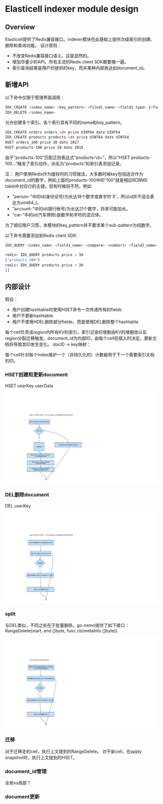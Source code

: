 # Elasticell indexer module design

## Overview

Elasticell提供了Redis兼容接口。indexer模块在此基础上提供次级索引的创建、删除和查询功能。
设计原则：

- 不改变Redis兼容接口语义。这是显然的。
- 增加尽量少的API。所有主流的Redis client SDK都要撸一遍。
- 索引查询结果是用户的提供的key，而非某种内部表达如document_id。

## 新增API

以下命令仅限于管理界面调用：

```bash
IDX_CREATE <index_name> <key_pattern> <filed1_name> <field1_type> {<field2_name> <field2_type> ...}
IDX_DELETE <index_name>
```

允许创建多个索引。各个索引具有不同的name和key_pattern。

```bash
IDX_CREATE orders orders_\d+ price UINT64 date UINT64
IDX_CREATE products products-\d+ price UINT64 date UINT64
HSET orders_100 price 30 date 2017
HSET products-100 price 20 date 2015
```

由于"products-100"匹配正则表达式“products-\d+”，所以“HSET products-100...”触发了索引动作，向名为“products”的索引表添加记录。

注： 用户使用Redis作为缓存时的习惯做法，大多数时候key包括适合作为document_id的数字，例如上面的products-100中的“100”就是相应RDBMS table中对应行的主键。但有时候则不然，例如

- "person-<id>"中的id(身份证号)为长达18个数字或者字符'X'，所以id并不适合表达为uint64_t。
- "account-<id>"中的id(银行帐号)为长达21个数字，将来可能加长。
- "car-<id>"中的id(汽车牌照)是数字和字符的混合体。

为了顺应用户习惯，本模块的key_pattern并不要求某个sub-pattern为纯数字。

以下命令需要添加到Redis client SDK:

```bash
IDX_QUERY <index_name> <field1_name> <compare> <number1> <field2_name> CONTAINS <word2> [LIMIT <number>]
```

```bash
redis> IDX_QUERY products price > 10
["products-100"]
redis> IDX_QUERY products price > 20
[]
```

## 内部设计

假设：

- 用户创建hashtable时使用HSET命令一次传递所有的fields
- 用户不更新hashtable
- 用户不使用HDEL删除部分fields，而是使用DEL删除整个hashtable

每个cell负责该region内所有KV的索引。索引记录的增删由KV的增删改以及region分裂迁移触发。document_id为内部ID，由每个cell在插入时决定。更新文档将导致其ID发生变化。
docID -> key映射：
 
每个cell针对每个index维护一个（非持久化的）计数器用于下一个需要索引文档的ID。

### HSET创建和更新document
HSET userKey userData

![hset](../imgs/hset.png)

### DEL删除document
DEL userKey

![del](../imgs/del.png)

### split

与DEL类似，不同之处在于批量删除。go-nemo提供了如下接口：
RangeDelete(start, end []byte, func cb(metaInfo []byte))

![split](../imgs/split.png)

### 迁移

对于迁移走的cell，执行上文提到的RangeDelete。
对于新cell，在apply snapshot时，执行上文提到的HSET。

### document_id管理
全局vs局部？

### document更新